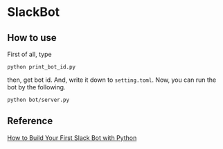 # SlackBot

## How to use
First of all, type
```
python print_bot_id.py
```
then, get bot id. And, write it down to ``setting.toml``.
Now, you can run the bot by the following.
```
python bot/server.py
```

## Reference
[How to Build Your First Slack Bot with Python](https://www.fullstackpython.com/blog/build-first-slack-bot-python.html)